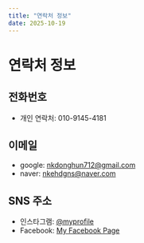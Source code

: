 ```yaml
---
title: "연락처 정보"
date: 2025-10-19
---
```


# 연락처 정보

## 전화번호
- 개인 연락처: 010-9145-4181

## 이메일
- google: nkdonghun712@gmail.com
- naver: nkehdgns@naver.com

## SNS 주소
- 인스타그램: [@myprofile](https://instagram.com/donghun712)
- Facebook: [My Facebook Page](https://www.facebook.com/gimdonghun.984618/)
